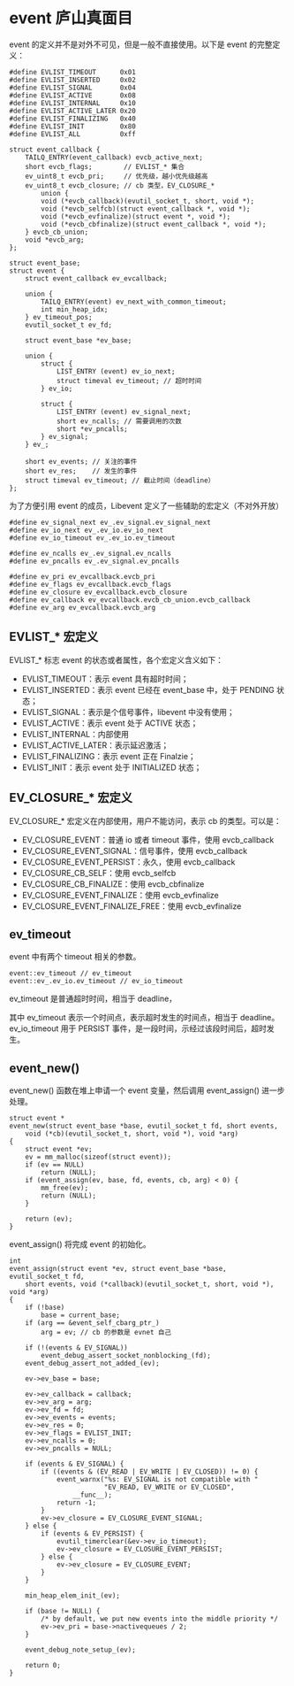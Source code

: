 # event 庐山真面目
event 的定义并不是对外不可见，但是一般不直接使用。以下是 event 的完整定义：
```
#define EVLIST_TIMEOUT      0x01
#define EVLIST_INSERTED     0x02
#define EVLIST_SIGNAL       0x04
#define EVLIST_ACTIVE       0x08
#define EVLIST_INTERNAL     0x10
#define EVLIST_ACTIVE_LATER 0x20
#define EVLIST_FINALIZING   0x40
#define EVLIST_INIT         0x80
#define EVLIST_ALL          0xff

struct event_callback {
    TAILQ_ENTRY(event_callback) evcb_active_next;
    short evcb_flags;        // EVLIST_* 集合
    ev_uint8_t evcb_pri;     // 优先级，越小优先级越高
    ev_uint8_t evcb_closure; // cb 类型，EV_CLOSURE_*
        union {
        void (*evcb_callback)(evutil_socket_t, short, void *);
        void (*evcb_selfcb)(struct event_callback *, void *);
        void (*evcb_evfinalize)(struct event *, void *);
        void (*evcb_cbfinalize)(struct event_callback *, void *);
    } evcb_cb_union;
    void *evcb_arg;
};

struct event_base;
struct event {
    struct event_callback ev_evcallback;

    union {
        TAILQ_ENTRY(event) ev_next_with_common_timeout;
        int min_heap_idx;
    } ev_timeout_pos;
    evutil_socket_t ev_fd;

    struct event_base *ev_base;

    union {
        struct {
            LIST_ENTRY (event) ev_io_next;
            struct timeval ev_timeout; // 超时时间
        } ev_io;

        struct {
            LIST_ENTRY (event) ev_signal_next;
            short ev_ncalls; // 需要调用的次数
            short *ev_pncalls;
        } ev_signal;
    } ev_;

    short ev_events; // 关注的事件
    short ev_res;    // 发生的事件
    struct timeval ev_timeout; // 截止时间（deadline）
};
```
为了方便引用 event 的成员，Libevent 定义了一些辅助的宏定义（不对外开放）
```
#define ev_signal_next ev_.ev_signal.ev_signal_next
#define ev_io_next ev_.ev_io.ev_io_next
#define ev_io_timeout ev_.ev_io.ev_timeout

#define ev_ncalls ev_.ev_signal.ev_ncalls
#define ev_pncalls ev_.ev_signal.ev_pncalls

#define ev_pri ev_evcallback.evcb_pri
#define ev_flags ev_evcallback.evcb_flags
#define ev_closure ev_evcallback.evcb_closure
#define ev_callback ev_evcallback.evcb_cb_union.evcb_callback
#define ev_arg ev_evcallback.evcb_arg
```

## EVLIST_* 宏定义
EVLIST_* 标志 event 的状态或者属性，各个宏定义含义如下：
- EVLIST_TIMEOUT：表示 event 具有超时时间；
- EVLIST_INSERTED：表示 event 已经在 event_base 中，处于 PENDING 状态；
- EVLIST_SIGNAL：表示是个信号事件，libevent 中没有使用；
- EVLIST_ACTIVE：表示 event 处于 ACTIVE 状态；
- EVLIST_INTERNAL：内部使用
- EVLIST_ACTIVE_LATER：表示延迟激活；
- EVLIST_FINALIZING：表示 event 正在 Finalzie；
- EVLIST_INIT：表示 event 处于 INITIALIZED 状态；

## EV_CLOSURE_* 宏定义
EV_CLOSURE_* 宏定义在内部使用，用户不能访问，表示 cb 的类型。可以是：
- EV_CLOSURE_EVENT：普通 io 或者 timeout 事件，使用 evcb_callback
- EV_CLOSURE_EVENT_SIGNAL：信号事件，使用 evcb_callback
- EV_CLOSURE_EVENT_PERSIST：永久，使用 evcb_callback
- EV_CLOSURE_CB_SELF：使用 evcb_selfcb
- EV_CLOSURE_CB_FINALIZE：使用 evcb_cbfinalize
- EV_CLOSURE_EVENT_FINALIZE：使用 evcb_evfinalize
- EV_CLOSURE_EVENT_FINALIZE_FREE：使用 evcb_evfinalize

## ev_timeout
event 中有两个 timeout 相关的参数。
```
event::ev_timeout // ev_timeout
event::ev_.ev_io.ev_timeout // ev_io_timeout
```
ev_timeout 是普通超时时间，相当于 deadline，

其中 ev_timeout 表示一个时间点，表示超时发生的时间点，相当于 deadline。ev_io_timeout 用于 PERSIST 事件，是一段时间，示经过该段时间后，超时发生。

## event_new()
event_new() 函数在堆上申请一个 event 变量，然后调用 event_assign() 进一步处理。
```
struct event *
event_new(struct event_base *base, evutil_socket_t fd, short events,
    void (*cb)(evutil_socket_t, short, void *), void *arg)
{
    struct event *ev;
    ev = mm_malloc(sizeof(struct event));
    if (ev == NULL)
        return (NULL);
    if (event_assign(ev, base, fd, events, cb, arg) < 0) {
        mm_free(ev);
        return (NULL);
    }

    return (ev);
}
```
event_assign() 将完成 event 的初始化。
```
int
event_assign(struct event *ev, struct event_base *base, evutil_socket_t fd,
    short events, void (*callback)(evutil_socket_t, short, void *), void *arg)
{
    if (!base)
        base = current_base;
    if (arg == &event_self_cbarg_ptr_)
        arg = ev; // cb 的参数是 evnet 自己

    if (!(events & EV_SIGNAL))
        event_debug_assert_socket_nonblocking_(fd);
    event_debug_assert_not_added_(ev);

    ev->ev_base = base;

    ev->ev_callback = callback;
    ev->ev_arg = arg;
    ev->ev_fd = fd;
    ev->ev_events = events;
    ev->ev_res = 0;
    ev->ev_flags = EVLIST_INIT;
    ev->ev_ncalls = 0;
    ev->ev_pncalls = NULL;

    if (events & EV_SIGNAL) {
        if ((events & (EV_READ | EV_WRITE | EV_CLOSED)) != 0) {
            event_warnx("%s: EV_SIGNAL is not compatible with "
                        "EV_READ, EV_WRITE or EV_CLOSED",
                __func__);
            return -1;
        }
        ev->ev_closure = EV_CLOSURE_EVENT_SIGNAL;
    } else {
        if (events & EV_PERSIST) {
            evutil_timerclear(&ev->ev_io_timeout);
            ev->ev_closure = EV_CLOSURE_EVENT_PERSIST;
        } else {
            ev->ev_closure = EV_CLOSURE_EVENT;
        }
    }

    min_heap_elem_init_(ev);

    if (base != NULL) {
        /* by default, we put new events into the middle priority */
        ev->ev_pri = base->nactivequeues / 2;
    }

    event_debug_note_setup_(ev);

    return 0;
}
```